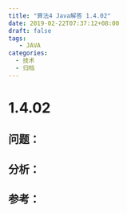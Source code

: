 ```yaml
---
title: "算法4 Java解答 1.4.02"
date: 2019-02-22T07:37:12+08:00
draft: false
tags:
   - JAVA
categories:
  - 技术
  - 归档
---
```



# 1.4.02

## 问题：


## 分析：


## 参考：


